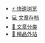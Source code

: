 * [⚡  快速浏览](/node/099/如何快速用docsify写一篇文章及各种工具插件.md)
* [💻  文章存档](/arch.md)
* [📎  文章分类](/tags.md)
* [👀  精品外站](/blogs.md)
